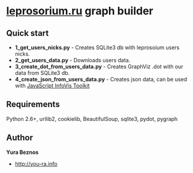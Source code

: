 [leprosorium.ru](http://leprosorium.ru) graph builder
=================

Quick start
-----------
+ **1_get_users_nicks.py** - Creates SQLite3 db with leprosoium users nicks.
+ **2_get_users_data.py** - Downloads users data.
+ **3_create_dot_from_users_data.py** - Creates GraphViz .dot with our data from SQLite3 db.
+ **4_create_json_from_users_data.py** - Creates json data, can be used with [JavaScript InfoVis Toolkit](http://thejit.org)



Requirements
------------
Python 2.6+, urllib2, cookielib, BeautifulSoup, sqlite3, pydot, pygraph




Author
------
**Yura Beznos**
+ http://you-ra.info
 
